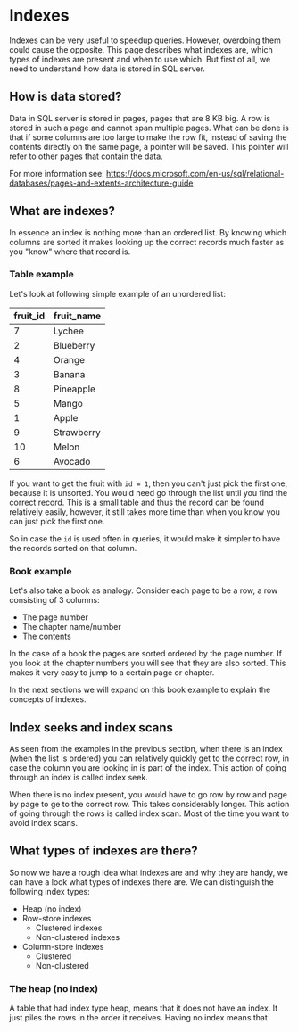 # Indexes
Indexes can be very useful to speedup queries. However, overdoing them could cause the opposite.
This page describes what indexes are, which types of indexes are present and when to use which.
But first of all, we need to understand how data is stored in SQL server.

## How is data stored?
Data in SQL server is stored in pages, pages that are 8 KB big. A row is stored in such a page and cannot span
multiple pages. What can be done is that if some columns are too large to make the row fit, instead of saving the
contents directly on the same page, a pointer will be saved. This pointer will refer to other pages that contain the 
data.

For more information see: https://docs.microsoft.com/en-us/sql/relational-databases/pages-and-extents-architecture-guide

## What are indexes?
In essence an index is nothing more than an ordered list. By knowing which columns are sorted it makes
looking up the correct records much faster as you "know" where that record is.

### Table example
Let's look at following simple example of an unordered list:

| fruit_id  | fruit_name      |
|-----------|-----------------|
| 7         | Lychee          |
| 2         | Blueberry       |
| 4         | Orange          |
| 3         | Banana          |
| 8         | Pineapple       |
| 5         | Mango           |
| 1         | Apple           |
| 9         | Strawberry      |
| 10        | Melon           |
| 6         | Avocado         |

If you want to get the fruit with `id = 1`, then you can't just pick the first one, because it is unsorted. 
You would need go through the list until you find the correct record. This is a small table and thus the record
can be found relatively easily, however, it still takes more time than when you know you can just pick the first one.

So in case the `id` is used often in queries, it would make it simpler to have the records sorted on that column.

### Book example
Let's also take a book as analogy. Consider each page to be a row, a row consisting of 3 columns:

* The page number
* The chapter name/number
* The contents

In the case of a book the pages are sorted ordered by the page number. If you look at the chapter numbers you
will see that they are also sorted. This makes it very easy to jump to a certain page or chapter.

In the next sections we will expand on this book example to explain the concepts of indexes.

## Index seeks and index scans
As seen from the examples in the previous section, when there is an index (when the list is ordered) you can
relatively quickly get to the correct row, in case the column you are looking in is part of the index. This 
action of going through an index is called index seek.

When there is no index present, you would have to go row by row and page by page to ge to the correct row. This 
takes considerably longer. This action of going through the rows is called index scan. Most of the time you want
to avoid index scans.

## What types of indexes are there?
So now we have a rough idea what indexes are and why they are handy, we can have a look what types of indexes there are.
We can distinguish the following index types:

* Heap (no index)
* Row-store indexes
    * Clustered indexes
    * Non-clustered indexes
* Column-store indexes  
    - Clustered
    - Non-clustered

### The heap (no index)
A table that had index type heap, means that it does not have an index. It just piles the rows in the order it 
receives. Having no index means that 
